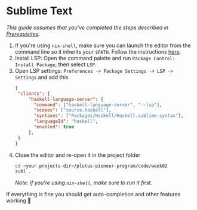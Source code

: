 # Sublime Text

_This guide assumes that you've completed the steps described in [Prerequisites](./prerequisites.md)._

1. If you're using `nix-shell`, make sure you can launch the editor from the command line so it inherits your `$PATH`.
   Follow the instructions [here](https://www.sublimetext.com/docs/command_line.html).
2. Install LSP: Open the command palette and run `Package Control: Install Package`, then select `LSP`.
3. Open LSP settings: `Preferences -> Package Settings -> LSP -> Settings` and add this
   ```json
   {
    "clients": {
        "haskell-language-server": {
          "command": ["haskell-language-server", "--lsp"],
          "scopes": ["source.haskell"],
          "syntaxes": ["Packages/Haskell/Haskell.sublime-syntax"],
          "languageId": "haskell",
          "enabled": true
        },
    }
   }
   ```
4. Close the editor and re-open it in the project folder
   ```bash
   cd <your-projects-dir>/plutus-pioneer-program/code/week02
   subl .
   ```
   _Note: if you're using `nix-shell`, make sure to run it first._

If everything is fine you should get auto-completion and other features working 🎉